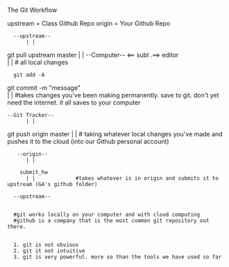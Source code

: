 
The Git Workflow

upstream = Class Github Repo
origin = Your Github Repo

      --upstream--
          | |
git pull upstream master 
          | |
     --Computer--  <== subl .==> editor   
          | |               # all local changes


      git add -A
 git commit -m "message"   
          | |              #takes changes you've been making permanently. save to git. don't yet need the internet. it all saves to your computer


    --Git Tracker--
          | |
  git push origin master
          | |             # taking whatever local changes you've made and pushes it to the cloud (into our Github personal account)

       --origin--
          | |

        submit_hw
          | |             #takes whatever is in origin and submits it to upstream (GA's github folder)

      --upstream--


      #git works locally on your computer and with cloud computing
      #github is a company that is the most common git repository out there.


      1. git is not obvious
      2. git it not intuitive 
      3. git is very powerful. more so than the tools we have used so far
